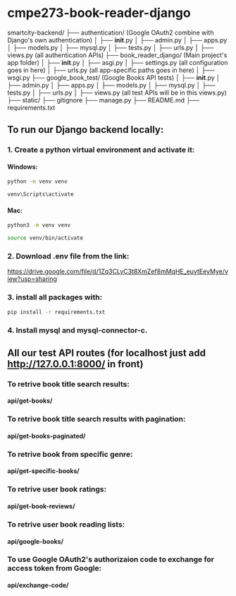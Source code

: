 # cmpe273-book-reader-django
smartcity-backend/
├── authentication/ (Google OAuth2 combine with Django's own authentication)
│   ├── __init__.py
│   ├── admin.py
│   ├── apps.py
│   ├── models.py
│   ├── mysql.py
│   ├── tests.py
│   ├── urls.py
│   ├── views.py  (all authentication APIs)
├── book_reader_django/ (Main project's app folder)
│   ├── __init__.py
│   ├── asgi.py
│   ├── settings.py  (all configuration goes in here)
│   ├── urls.py  (all app-specific paths goes in here)
│   ├── wsgi.py
├── google_book_test/  (Google Books API tests)
│   ├── __init__.py
│   ├── admin.py
│   ├── apps.py
│   ├── models.py
│   ├── mysql.py
│   ├── tests.py
│   ├── urls.py
│   ├── views.py  (all test APIs will be in this views.py)
├── static/
├── gitignore
├── manage.py
├── README.md
├── requirements.txt


## To run our Django backend locally:
### 1. Create a python virtual environment and activate it:
#### Windows:
```bash 
python -m venv venv
```
```bash
venv\Scripts\activate
```
#### Mac:
```bash
python3 -m venv venv
```
```bash
source venv/bin/activate
```
### 2. Download .env file from the link: 
https://drive.google.com/file/d/1Zq3CLyC3t8XmZef8mMqHE_euytEeyMye/view?usp=sharing
### 3. install all packages with:
```bash
pip install -r requirements.txt
```
### 4. Install mysql and mysql-connector-c.


## All our test API routes (for localhost just add http://127.0.0.1:8000/ in front)
### To retrive book title search results:
#### api/get-books/ 
### To retrive book title search results with pagination: 
#### api/get-books-paginated/
### To retrive book from specific genre: 
#### api/get-specific-books/
### To retrive user book ratings:
#### api/get-book-reviews/
### To retrive user book reading lists:
#### api/google-books/
### To use Google OAuth2's authorizaion code to exchange for access token from Google:
#### api/exchange-code/